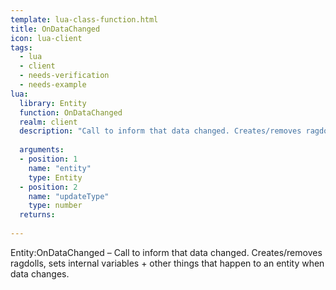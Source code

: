 ```yaml
---
template: lua-class-function.html
title: OnDataChanged
icon: lua-client
tags:
  - lua
  - client
  - needs-verification
  - needs-example
lua:
  library: Entity
  function: OnDataChanged
  realm: client
  description: "Call to inform that data changed. Creates/removes ragdolls, sets internal variables + other things that happen to an entity when data changes."
  
  arguments:
  - position: 1
    name: "entity"
    type: Entity
  - position: 2
    name: "updateType"
    type: number
  returns:
    
---
```


<div class="lua__search__keywords">
Entity:OnDataChanged &#x2013; Call to inform that data changed. Creates/removes ragdolls, sets internal variables + other things that happen to an entity when data changes.
</div>
